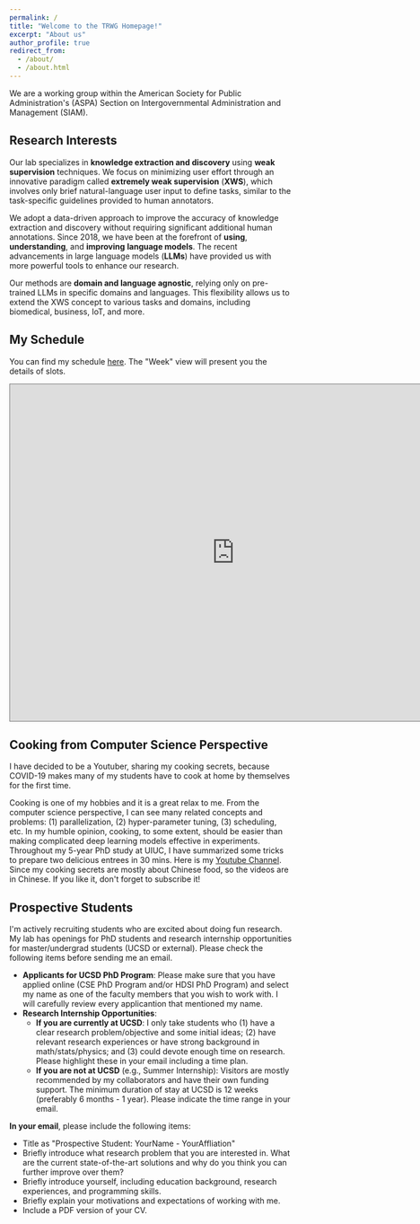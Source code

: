 ```yaml
---
permalink: /
title: "Welcome to the TRWG Homepage!"
excerpt: "About us"
author_profile: true
redirect_from: 
  - /about/
  - /about.html
---
```



We are a working group within the American Society for Public Administration's (ASPA) Section on Intergovernmental Administration and Management (SIAM). 

## Research Interests

Our lab specializes in **knowledge extraction and discovery** using **weak supervision** techniques. We focus on minimizing user effort through an innovative paradigm called **extremely weak supervision** (**XWS**), which involves only brief natural-language user input to define tasks, similar to the task-specific guidelines provided to human annotators.

We adopt a data-driven approach to improve the accuracy of knowledge extraction and discovery without requiring significant additional human annotations. Since 2018, we have been at the forefront of **using**, **understanding**, and **improving** **language models**. The recent advancements in large language models (**LLMs**) have provided us with more powerful tools to enhance our research.

Our methods are **domain and language agnostic**, relying only on pre-trained LLMs in specific domains and languages. This flexibility allows us to extend the XWS concept to various tasks and domains, including biomedical, business, IoT, and more.



## My Schedule

You can find my schedule [here](https://calendar.google.com/calendar/embed?mode=week&src=5k0ift9l47qhd7l06ugfegc4f0%40group.calendar.google.com&ctz=America%2FLos_Angeles). The "Week" view will present you the details of slots.

<iframe src="https://calendar.google.com/calendar/embed?height=600&amp;wkst=1&amp;bgcolor=%23ffffff&amp;ctz=America%2FLos_Angeles&amp;src=NWswaWZ0OWw0N3FoZDdsMDZ1Z2ZlZ2M0ZjBAZ3JvdXAuY2FsZW5kYXIuZ29vZ2xlLmNvbQ&amp;color=%23D50000&amp;mode=week&amp;showTitle=0&amp;showNav=1&amp;showCalendars=0" style="border:solid 1px #777" width="800" height="600" frameborder="0" scrolling="no"></iframe>

## Cooking from Computer Science Perspective

I have decided to be a Youtuber, sharing my cooking secrets, because COVID-19 makes many of my students have to cook at home by themselves for the first time.

Cooking is one of my hobbies and it is a great relax to me. From the computer science perspective, I can see many related concepts and problems: (1) parallelization, (2) hyper-parameter tuning, (3) scheduling, etc. In my humble opinion, cooking, to some extent, should be easier than making complicated deep learning models effective in experiments. Throughout my 5-year PhD study at UIUC, I have summarized some tricks to prepare two delicious entrees in 30 mins. Here is my [Youtube Channel](https://www.youtube.com/channel/UCxPhuvmfd_AeBqGX8XaiZDg). Since my cooking secrets are mostly about Chinese food, so the videos are in Chinese. If you like it, don't forget to subscribe it!


## Prospective Students

I'm actively recruiting students who are excited about doing fun research. My lab has openings for PhD students and research internship opportunities for master/undergrad students (UCSD or external). Please check the following items before sending me an email.

- **Applicants for UCSD PhD Program**: Please make sure that you have applied online (CSE PhD Program and/or HDSI PhD Program) and select my name as one of the faculty members that you wish to work with. I will carefully review every applicantion that mentioned my name.
- **Research Internship Opportunities**:
    * **If you are currently at UCSD**: I only take students who (1) have a clear research problem/objective and some initial ideas; (2) have relevant research experiences or have strong background in math/stats/physics; and (3) could devote enough time on research. Please highlight these in your email including a time plan.
    * **If you are not at UCSD** (e.g., Summer Internship): Visitors are mostly recommended by my collaborators and have their own funding support. The minimum duration of stay at UCSD is 12 weeks (preferably 6 months - 1 year). Please indicate the time range in your email.

**In your email**, please include the following items:
- Title as "Prospective Student: YourName - YourAffliation"
- Briefly introduce what research problem that you are interested in. What are the current state-of-the-art solutions and why do you think you can further improve over them?
- Briefly introduce yourself, including education background, research experiences, and programming skills.
- Briefly explain your motivations and expectations of working with me.
- Include a PDF version of your CV.


